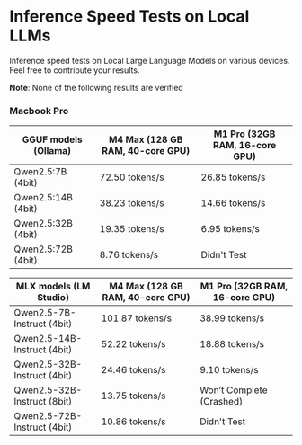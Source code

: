 # Inference Speed Tests on Local LLMs

Inference speed tests on Local Large Language Models on various devices. Feel free to contribute your results.

**Note**: None of the following results are verified

### Macbook Pro

| GGUF models (Ollama) | M4 Max (128 GB RAM, 40-core GPU) | M1 Pro (32GB RAM, 16-core GPU) |
| -------------------- | -------------------------------- | ------------------------------ |
| Qwen2.5:7B (4bit)    | 72.50 tokens/s                   | 26.85 tokens/s                 |
| Qwen2.5:14B (4bit)   | 38.23 tokens/s                   | 14.66 tokens/s                 |
| Qwen2.5:32B (4bit)   | 19.35 tokens/s                   | 6.95 tokens/s                  |
| Qwen2.5:72B (4bit)   | 8.76 tokens/s                    | Didn't Test                    |

| MLX models (LM Studio)      | M4 Max (128 GB RAM, 40-core GPU) | M1 Pro (32GB RAM, 16-core GPU) |
| --------------------------- | -------------------------------- | ------------------------------ |
| Qwen2.5-7B-Instruct (4bit)  | 101.87 tokens/s                  | 38.99 tokens/s                 |
| Qwen2.5-14B-Instruct (4bit) | 52.22 tokens/s                   | 18.88 tokens/s                 |
| Qwen2.5-32B-Instruct (4bit) | 24.46 tokens/s                   | 9.10 tokens/s                  |
| Qwen2.5-32B-Instruct (8bit) | 13.75 tokens/s                   | Won’t Complete (Crashed)       |
| Qwen2.5-72B-Instruct (4bit) | 10.86 tokens/s                   | Didn't Test                    |
